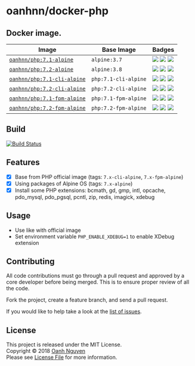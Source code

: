 # oanhnn/docker-php

## Docker image.

Image | Base Image | Badges
------|------------|------- 
[`oanhnn/php:7.1-alpine`](https://github.com/oanhnn/docker-php/blob/master/7.1-alpine/Dockerfile) | `alpine:3.7` | [![](https://images.microbadger.com/badges/version/oanhnn/php:7.1-alpine.svg)](https://microbadger.com/images/oanhnn/php:7.1-alpine) [![](https://images.microbadger.com/badges/image/oanhnn/php:7.1-alpine.svg)](https://microbadger.com/images/oanhnn/php:7.1-alpine) [![](https://images.microbadger.com/badges/commit/oanhnn/php:7.1-alpine.svg)](https://microbadger.com/images/oanhnn/php:7.1-alpine)
[`oanhnn/php:7.2-alpine`](https://github.com/oanhnn/docker-php/blob/master/7.2-alpine/Dockerfile) | `alpine:3.8` | [![](https://images.microbadger.com/badges/version/oanhnn/php:7.2-alpine.svg)](https://microbadger.com/images/oanhnn/php:7.2-alpine) [![](https://images.microbadger.com/badges/image/oanhnn/php:7.2-alpine.svg)](https://microbadger.com/images/oanhnn/php:7.2-alpine) [![](https://images.microbadger.com/badges/commit/oanhnn/php:7.2-alpine.svg)](https://microbadger.com/images/oanhnn/php:7.2-alpine)
[`oanhnn/php:7.1-cli-alpine`](https://github.com/oanhnn/docker-php/blob/master/7.1-cli-alpine/Dockerfile) | `php:7.1-cli-alpine` | [![](https://images.microbadger.com/badges/version/oanhnn/php:7.1-cli-alpine.svg)](https://microbadger.com/images/oanhnn/php:7.1-cli-alpine) [![](https://images.microbadger.com/badges/image/oanhnn/php:7.1-cli-alpine.svg)](https://microbadger.com/images/oanhnn/php:7.1-cli-alpine) [![](https://images.microbadger.com/badges/commit/oanhnn/php:7.1-cli-alpine.svg)](https://microbadger.com/images/oanhnn/php:7.1-cli-alpine)
[`oanhnn/php:7.2-cli-alpine`](https://github.com/oanhnn/docker-php/blob/master/7.2-cli-alpine/Dockerfile) | `php:7.2-cli-alpine` | [![](https://images.microbadger.com/badges/version/oanhnn/php:7.2-cli-alpine.svg)](https://microbadger.com/images/oanhnn/php:7.2-cli-alpine) [![](https://images.microbadger.com/badges/image/oanhnn/php:7.2-cli-alpine.svg)](https://microbadger.com/images/oanhnn/php:7.2-cli-alpine) [![](https://images.microbadger.com/badges/commit/oanhnn/php:7.2-cli-alpine.svg)](https://microbadger.com/images/oanhnn/php:7.2-cli-alpine)
[`oanhnn/php:7.1-fpm-alpine`](https://github.com/oanhnn/docker-php/blob/master/7.1-fpm-alpine/Dockerfile) | `php:7.1-fpm-alpine` | [![](https://images.microbadger.com/badges/version/oanhnn/php:7.1-fpm-alpine.svg)](https://microbadger.com/images/oanhnn/php:7.1-fpm-alpine) [![](https://images.microbadger.com/badges/image/oanhnn/php:7.1-fpm-alpine.svg)](https://microbadger.com/images/oanhnn/php:7.1-fpm-alpine) [![](https://images.microbadger.com/badges/commit/oanhnn/php:7.1-fpm-alpine.svg)](https://microbadger.com/images/oanhnn/php:7.1-fpm-alpine)
[`oanhnn/php:7.2-fpm-alpine`](https://github.com/oanhnn/docker-php/blob/master/7.2-fpm-alpine/Dockerfile) | `php:7.2-fpm-alpine` | [![](https://images.microbadger.com/badges/version/oanhnn/php:7.2-fpm-alpine.svg)](https://microbadger.com/images/oanhnn/php:7.2-fpm-alpine) [![](https://images.microbadger.com/badges/image/oanhnn/php:7.2-fpm-alpine.svg)](https://microbadger.com/images/oanhnn/php:7.2-fpm-alpine) [![](https://images.microbadger.com/badges/commit/oanhnn/php:7.2-fpm-alpine.svg)](https://microbadger.com/images/oanhnn/php:7.2-fpm-alpine)

## Build

[![Build Status](https://travis-ci.org/oanhnn/docker-php.svg?branch=master)](https://travis-ci.org/oanhnn/docker-php)

## Features

- [x] Base from PHP official image (tags: `7.x-cli-alpine`, `7.x-fpm-alpine`)
- [x] Using packages of Alpine OS (tags: `7.x-alpine`)
- [x] Install some PHP extensions: bcmath, gd, gmp, intl, opcache, pdo_mysql, pdo_pgsql, pcntl, zip, redis, imagick, xdebug

## Usage

- Use like with official image
- Set environment variable `PHP_ENABLE_XDEBUG=1` to enable XDebug extension

## Contributing

All code contributions must go through a pull request and approved by a core developer before being merged. 
This is to ensure proper review of all the code.

Fork the project, create a feature branch, and send a pull request.

If you would like to help take a look at the [list of issues](https://github.com/oanhnn/docker-php/issues).

## License

This project is released under the MIT License.   
Copyright © 2018 [Oanh Nguyen](https://github.com/oanhnn)   
Please see [License File](https://github.com/oanhnn/docker-php/blob/master/LICENSE) for more information.
